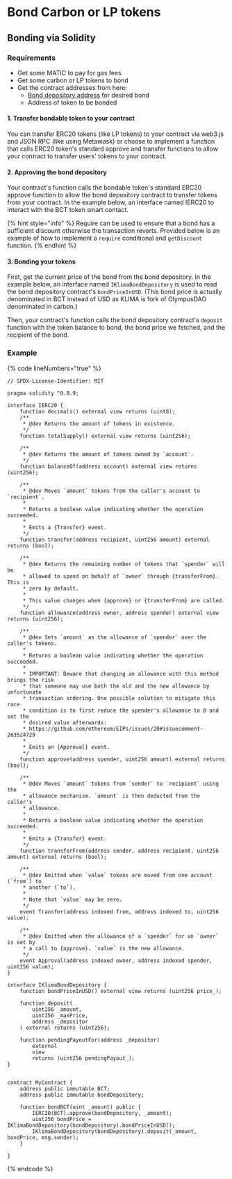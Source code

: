 # Bond Carbon or LP tokens

## Bonding via Solidity

### Requirements <a href="#f52c" id="f52c"></a>

* Get some MATIC to pay for gas fees
* Get some carbon or LP tokens to bond
* Get the contract addresses from here:
  * [Bond depository address](https://docs.klimadao.finance/developers/contracts/bonds) for desired bond
  * Address of token to be bonded

#### 1. Transfer bondable token to your contract

You can transfer ERC20 tokens (like LP tokens) to your contract via web3.js and JSON RPC (like using Metamask) or choose to implement a function that calls ERC20 token's standard approve and transfer functions to allow your contract to transfer users' tokens to your contract.

#### 2. Approving the bond depository

Your contract's function calls the bondable token's standard ERC20 approve function to allow the bond depository contract to transfer tokens from your contract. In the example below, an interface named IERC20 to interact with the BCT token smart contact.

{% hint style="info" %}
Require can be used to ensure that a bond has a sufficient discount otherwise the transaction reverts. Provided below is an example of how to implement a `require` conditional and `getDiscount` function.
{% endhint %}

#### 3. Bonding your tokens

First, get the current price of the bond from the bond depository. In the example below, an interface named `IKlimaBondDepository` is used to read the bond depository contract's `bondPriceInUSD`. (This bond price is actually denominated in BCT instead of USD as KLIMA is fork of OlympusDAO denominated in carbon.)

Then, your contract's function calls the bond depository contract's `deposit` function with the token balance to bond, the bond price we fetched, and the recipient of the bond.

### Example&#x20;

{% code lineNumbers="true" %}
```solidity
// SPDX-License-Identifier: MIT

pragma solidity ^0.8.9;

interface IERC20 {
    function decimals() external view returns (uint8);
    /**
     * @dev Returns the amount of tokens in existence.
     */
    function totalSupply() external view returns (uint256);

    /**
     * @dev Returns the amount of tokens owned by `account`.
     */
    function balanceOf(address account) external view returns (uint256);

    /**
     * @dev Moves `amount` tokens from the caller's account to `recipient`.
     *
     * Returns a boolean value indicating whether the operation succeeded.
     *
     * Emits a {Transfer} event.
     */
    function transfer(address recipient, uint256 amount) external returns (bool);

    /**
     * @dev Returns the remaining number of tokens that `spender` will be
     * allowed to spend on behalf of `owner` through {transferFrom}. This is
     * zero by default.
     *
     * This value changes when {approve} or {transferFrom} are called.
     */
    function allowance(address owner, address spender) external view returns (uint256);

    /**
     * @dev Sets `amount` as the allowance of `spender` over the caller's tokens.
     *
     * Returns a boolean value indicating whether the operation succeeded.
     *
     * IMPORTANT: Beware that changing an allowance with this method brings the risk
     * that someone may use both the old and the new allowance by unfortunate
     * transaction ordering. One possible solution to mitigate this race
     * condition is to first reduce the spender's allowance to 0 and set the
     * desired value afterwards:
     * https://github.com/ethereum/EIPs/issues/20#issuecomment-263524729
     *
     * Emits an {Approval} event.
     */
    function approve(address spender, uint256 amount) external returns (bool);

    /**
     * @dev Moves `amount` tokens from `sender` to `recipient` using the
     * allowance mechanism. `amount` is then deducted from the caller's
     * allowance.
     *
     * Returns a boolean value indicating whether the operation succeeded.
     *
     * Emits a {Transfer} event.
     */
    function transferFrom(address sender, address recipient, uint256 amount) external returns (bool);

    /**
     * @dev Emitted when `value` tokens are moved from one account (`from`) to
     * another (`to`).
     *
     * Note that `value` may be zero.
     */
    event Transfer(address indexed from, address indexed to, uint256 value);

    /**
     * @dev Emitted when the allowance of a `spender` for an `owner` is set by
     * a call to {approve}. `value` is the new allowance.
     */
    event Approval(address indexed owner, address indexed spender, uint256 value);
}

interface IKlimaBondDepository {
    function bondPriceInUSD() external view returns (uint256 price_);

    function deposit(
        uint256 _amount,
        uint256 _maxPrice,
        address _depositor
    ) external returns (uint256);

    function pendingPayoutFor(address _depositor)
        external
        view
        returns (uint256 pendingPayout_);
}


contract MyContract {
    address public immutable BCT;
    address public immutable bondDepository;
    
    function bondBCT(uint _amount) public {
        IERC20(BCT).approve(bondDepository, _amount);
        uint256 bondPrice = IKlimaBondDepository(bondDepository).bondPriceInUSD();
        IKlimaBondDepository(bondDepository).deposit(_amount, bondPrice, msg.sender);
    }
    
}

```
{% endcode %}
